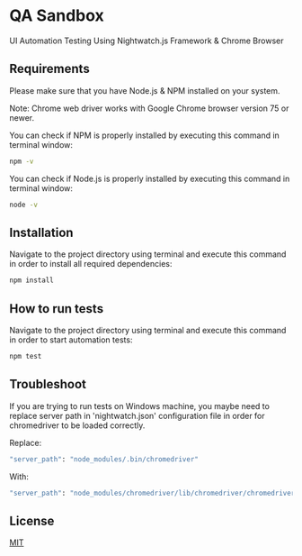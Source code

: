 # QA Sandbox

UI Automation Testing Using Nightwatch.js Framework & Chrome Browser

## Requirements

Please make sure that you have Node.js & NPM installed on your system.

Note: Chrome web driver works with Google Chrome browser version 75 or newer.

You can check if NPM is properly installed by executing this command in terminal window:

```bash
npm -v
```

You can check if Node.js is properly installed by executing this command in terminal window:

```bash
node -v
```

## Installation

Navigate to the project directory using terminal and execute this command in order to install all required dependencies:

```bash
npm install
```

## How to run tests

Navigate to the project directory using terminal and execute this command in order to start automation tests:

```bash
npm test
```

## Troubleshoot

If you are trying to run tests on Windows machine, you maybe need to replace server path in 'nightwatch.json' configuration file in order for chromedriver to be loaded correctly.

Replace:

```bash
"server_path": "node_modules/.bin/chromedriver"
```

With:

```bash
"server_path": "node_modules/chromedriver/lib/chromedriver/chromedriver.exe"
```

## License

[MIT](https://choosealicense.com/licenses/mit/)
